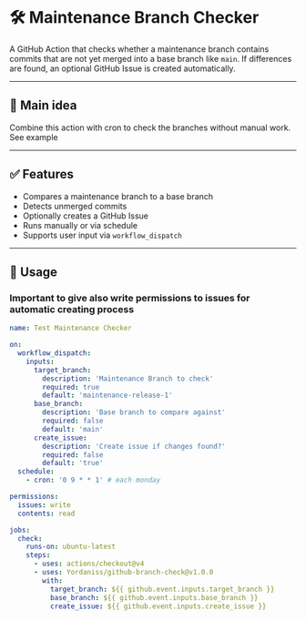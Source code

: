 # 🛠️ Maintenance Branch Checker

A GitHub Action that checks whether a maintenance branch contains commits that are not yet merged into a base branch like `main`. If differences are found, an optional GitHub Issue is created automatically.

---

## 🧠 Main idea

Combine this action with cron to check the branches without manual work. See example

---

## ✅ Features

- Compares a maintenance branch to a base branch
- Detects unmerged commits
- Optionally creates a GitHub Issue
- Runs manually or via schedule
- Supports user input via `workflow_dispatch`

---

## 🚀 Usage

### Important to give also write permissions to issues for automatic creating process 

```yaml
name: Test Maintenance Checker

on:
  workflow_dispatch:
    inputs:
      target_branch:
        description: 'Maintenance Branch to check'
        required: true
        default: 'maintenance-release-1'
      base_branch:
        description: 'Base branch to compare against'
        required: false
        default: 'main'
      create_issue:
        description: 'Create issue if changes found?'
        required: false
        default: 'true'
  schedule:
    - cron: '0 9 * * 1' # each monday

permissions:
  issues: write
  contents: read

jobs:
  check:
    runs-on: ubuntu-latest
    steps:
      - uses: actions/checkout@v4
      - uses: Yordaniss/github-branch-check@v1.0.0
        with:
          target_branch: ${{ github.event.inputs.target_branch }}
          base_branch: ${{ github.event.inputs.base_branch }}
          create_issue: ${{ github.event.inputs.create_issue }}
